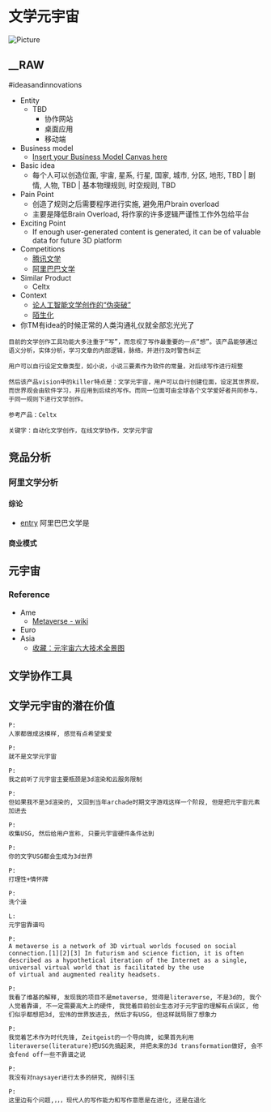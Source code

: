 # 文学元宇宙

![Picture](__IDEA__literature-metaverse-d.svg)

## __RAW
#ideasandinnovations
- Entity
  - TBD
    - 协作网站
    - 桌面应用
    - 移动端
- Business model
  - [Insert your Business Model Canvas here](#)
- Basic idea
  - 每个人可以创造位面, 宇宙, 星系, 行星, 国家, 城市, 分区, 地形, TBD | 剧情, 人物, TBD | 基本物理规则, 时空规则, TBD
- Pain Point
  - 创造了规则之后需要程序进行实施, 避免用户brain overload
  - 主要是降低Brain Overload, 将作家的许多逻辑严谨性工作外包给平台
- Exciting Point
  - If enough user-generated content is generated, it can be of valuable data for future 3D platform
- Competitions
  - [腾讯文学](https://write.qq.com/?siteid=3)
  - [阿里巴巴文学](http://chrcmp.chinahr.com/views/alwy/read.html)
- Similar Product
  - Celtx
- Context
  - [论人工智能文学创作的“伪突破”](https://wap.cnki.net/touch/web/Dissertation/Article/10511-1019248932.nh.html)
  - [陌生化](https://zh.wikipedia.org/zh-hans/%E9%99%8C%E7%94%9F%E5%8C%96)
- 你TM有idea的时候正常的人类沟通礼仪就全部忘光光了

```
目前的文学创作工具功能大多注重于“写”，而忽视了写作最重要的一点“想”。该产品能够通过语义分析，实体分析，学习文章的内部逻辑，脉络，并进行及时警告纠正

用户可以自行设定文章类型，如小说，小说三要素作为软件的常量，对后续写作进行规整

然后该产品vision中的killer特点是：文学元宇宙，用户可以自行创建位面，设定其世界观，而世界观会由软件学习，并应用到后续的写作。而同一位面可由全球各个文学爱好者共同参与，于同一规则下进行文学创作。

参考产品：Celtx

关键字：自动化文学创作，在线文学协作，文学元宇宙
```

## 竞品分析
### 阿里文学分析
#### 综论
- [entry](http://chrcmp.chinahr.com/views/alwy/read.html)
阿里巴巴文学是
#### 商业模式

## 元宇宙

### Reference
- Ame
  - [Metaverse - wiki](https://en.wikipedia.org/wiki/Metaverse)
- Euro
- Asia
  - [收藏：元宇宙六大技术全景图](https://posts.careerengine.us/p/61ba4f2e7af46520b2419148)

## 文学协作工具

## 文学元宇宙的潜在价值

```
P:
人家都做成这模样, 感觉有点希望爱爱

P:
就不是文学元宇宙

P:
我之前听了元宇宙主要瓶颈是3d渲染和云服务限制

P:
但如果我不是3d渲染的, 又回到当年archade时期文字游戏这样一个阶段, 但是把元宇宙元素加进去

P:
收集USG, 然后给用户宣称, 只要元宇宙硬件条件达到

P:
你的文字USG都会生成为3d世界

P:
打理性+情怀牌

P:
洗个澡

L:
元宇宙靠谱吗

P:
A metaverse is a network of 3D virtual worlds focused on social connection.[1][2][3] In futurism and science fiction, it is often described as a hypothetical iteration of the Internet as a single, universal virtual world that is facilitated by the use of virtual and augmented reality headsets.

P:
我看了维基的解释, 发现我的项目不是metaverse, 觉得是literaverse, 不是3d的, 我个人觉着靠谱, 不一定需要高大上的硬件, 我觉着目前创业生态对于元宇宙的理解有点误区, 他们似乎都想把3d, 宏伟的世界放进去, 然后才有USG, 但这样就局限了想象力

P:
我觉着艺术作为时代先锋, Zeitgeist的一个导向牌, 如果首先利用literaverse(literature)把USG先搞起来, 并把未来的3d transformation做好, 会不会fend off一些不靠谱之说

P:
我没有对naysayer进行太多的研究, 抛砖引玉

P:
这里边有个问题,，，，现代人的写作能力和写作意愿是在进化, 还是在退化

```